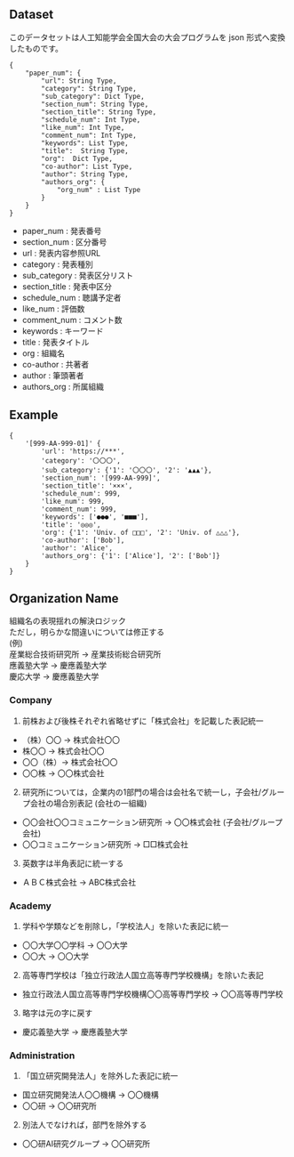 ## Dataset
このデータセットは人工知能学会全国大会の大会プログラムを json 形式へ変換したものです。

```
{
	"paper_num": {
		"url": String Type,
		"category": String Type,
		"sub_category": Dict Type,
		"section_num": String Type,
		"section_title": String Type,
		"schedule_num": Int Type,
		"like_num": Int Type,
		"comment_num": Int Type,
		"keywords": List Type,
		"title":  String Type,
		"org":  Dict Type,
		"co-author": List Type,
		"author": String Type,
		"authors_org": {
			"org_num" : List Type
		}
	}
}
```

+ paper_num : 発表番号
+ section_num : 区分番号
+ url         : 発表内容参照URL
+ category    : 発表種別
+ sub_category : 発表区分リスト
+ section_title : 発表中区分
+ schedule_num : 聴講予定者
+ like_num : 評価数
+ comment_num : コメント数
+ keywords : キーワード
+ title : 発表タイトル
+ org : 組織名
+ co-author : 共著者
+ author : 筆頭著者
+ authors_org : 所属組織


## Example
```
{
	'[999-AA-999-01]' {
		'url': 'https://***',
 		'category': '〇〇〇',
 		'sub_category': {'1': '〇〇〇', '2': '▲▲▲'},
 		'section_num': '[999-AA-999]',
 		'section_title': '×××',
 		'schedule_num': 999,
 		'like_num': 999,
 		'comment_num': 999,
 		'keywords': ['●●●', '■■■'],
 		'title': '◎◎◎',
 		'org': {'1': 'Univ. of □□□', '2': 'Univ. of △△△'},
 		'co-author': ['Bob'],
 		'author': 'Alice',
 		'authors_org': {'1': ['Alice'], '2': ['Bob']}
	}
}
```
## Organization Name
組織名の表現揺れの解決ロジック  
ただし，明らかな間違いについては修正する  
(例)  
産業総合技術研究所 -> 産業技術総合研究所  
應義塾大学 -> 慶應義塾大学  
慶応大学 -> 慶應義塾大学  

### Company
1. 前株および後株それぞれ省略せずに「株式会社」を記載した表記統一
+ （株）〇〇 -> 株式会社〇〇
+ 株〇〇 -> 株式会社〇〇
+ 〇〇（株）-> 株式会社〇〇
+ 〇〇株 -> 〇〇株式会社

2. 研究所については，企業内の1部門の場合は会社名で統一し，子会社/グループ会社の場合別表記
(会社の一組織)
+ 〇〇会社〇〇コミュニケーション研究所 -> 〇〇株式会社
(子会社/グループ会社)
+ 〇〇コミュニケーション研究所 -> □□株式会社

3. 英数字は半角表記に統一する
+ ＡＢＣ株式会社 -> ABC株式会社 

### Academy
1. 学科や学類などを削除し，「学校法人」を除いた表記に統一
+ 〇〇大学〇〇学科 -> 〇〇大学
+ 〇〇大 -> 〇〇大学

2. 高等専門学校は「独立行政法人国立高等専門学校機構」を除いた表記
+ 独立行政法人国立高等専門学校機構〇〇高等専門学校 -> 〇〇高等専門学校

3. 略字は元の字に戻す
+ 慶応義塾大学 -> 慶應義塾大学

### Administration
1. 「国立研究開発法人」を除外した表記に統一
+ 国立研究開発法人〇〇機構 -> 〇〇機構
+ 〇〇研 -> 〇〇研究所

2. 別法人でなければ，部門を除外する
+ 〇〇研AI研究グループ -> 〇〇研究所
